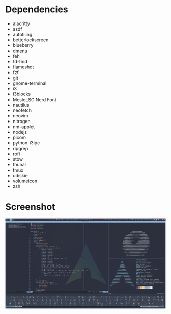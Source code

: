 # Dependencies
- alacritty
- asdf
- autotiling
- betterlockscreen
- blueberry
- dmenu
- feh
- fd-find
- flameshot
- fzf
- git
- gnome-terminal
- i3
- i3blocks
- MesloLSG Nerd Font
- nautilus
- neofetch
- neovim
- nitrogen
- nm-applet
- nodejs
- picom
- python-i3ipc
- ripgrep
- rofi
- stow
- thunar
- tmux
- udiskie
- volumeicon
- zsh

# Screenshot
![Alt text](./screenshots/arch.png "Arch")
